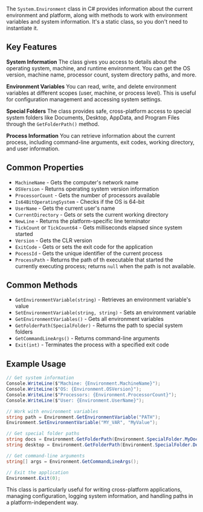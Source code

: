  The `System.Environment` class in C# provides information about the current environment and platform, along with methods to work with environment variables and system information. It's a static class, so you don't need to instantiate it.

## Key Features

**System Information**
The class gives you access to details about the operating system, machine, and runtime environment. You can get the OS version, machine name, processor count, system directory paths, and more.

**Environment Variables**
You can read, write, and delete environment variables at different scopes (user, machine, or process level). This is useful for configuration management and accessing system settings.

**Special Folders**
The class provides safe, cross-platform access to special system folders like Documents, Desktop, AppData, and Program Files through the `GetFolderPath()` method.

**Process Information**
You can retrieve information about the current process, including command-line arguments, exit codes, working directory, and user information.

## Common Properties

- `MachineName` - Gets the computer's network name
- `OSVersion` - Returns operating system version information
- `ProcessorCount` - Gets the number of processors available
- `Is64BitOperatingSystem` - Checks if the OS is 64-bit
- `UserName` - Gets the current user's name
- `CurrentDirectory` - Gets or sets the current working directory
- `NewLine` - Returns the platform-specific line terminator
- `TickCount` or `TickCount64` - Gets milliseconds elapsed since system started
- `Version` - Gets the CLR version
- `ExitCode` - Gets or sets the exit code for the application
- `PocessId` - Gets the unique identifier of the current process
- `ProcessPath` - Returns the path of th executable that started the currently executing process; returns `null` when the path is not available. 

## Common Methods

- `GetEnvironmentVariable(string)` - Retrieves an environment variable's value
- `SetEnvironmentVariable(string, string)` - Sets an environment variable
- `GetEnvironmentVariables()` - Gets all environment variables
- `GetFolderPath(SpecialFolder)` - Returns the path to special system folders
- `GetCommandLineArgs()` - Returns command-line arguments
- `Exit(int)` - Terminates the process with a specified exit code

## Example Usage

```csharp
// Get system information
Console.WriteLine($"Machine: {Environment.MachineName}");
Console.WriteLine($"OS: {Environment.OSVersion}");
Console.WriteLine($"Processors: {Environment.ProcessorCount}");
Console.WriteLine($"User: {Environment.UserName}");

// Work with environment variables
string path = Environment.GetEnvironmentVariable("PATH");
Environment.SetEnvironmentVariable("MY_VAR", "MyValue");

// Get special folder paths
string docs = Environment.GetFolderPath(Environment.SpecialFolder.MyDocuments);
string desktop = Environment.GetFolderPath(Environment.SpecialFolder.Desktop);

// Get command-line arguments
string[] args = Environment.GetCommandLineArgs();

// Exit the application
Environment.Exit(0);
```

This class is particularly useful for writing cross-platform applications, managing configuration, logging system information, and handling paths in a platform-independent way.